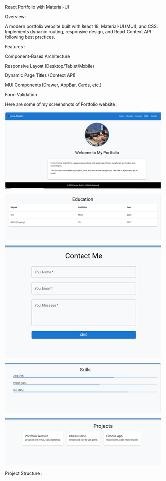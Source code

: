 React Portfolio with Material-UI

Overview:

A modern portfolio website built with React 18, Material-UI (MUI), and CSS. Implements dynamic routing, responsive design, and React Context API following best practices.

Features :

Component-Based Architecture

Responsive Layout (Desktop/Tablet/Mobile)

Dynamic Page Titles (Context API)

MUI Components (Drawer, AppBar, Cards, etc.)

Form Validation 


Here are some of my screenshots of Portfolio website :

![name](assets/home.PNG)

![name](assets/education.PNG)

![name](assets/contacts.PNG)

![name](assets/skills.PNG)

![name](assets/Projects.PNG)


 Project Structure :
 


